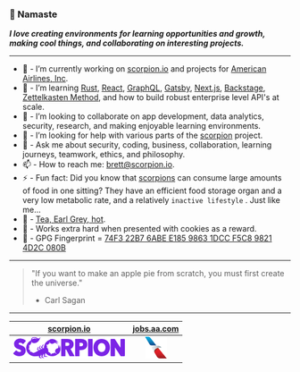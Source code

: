 ### 🖖 Namaste

**_I love creating environments for learning opportunities and growth, making cool things, and collaborating on interesting projects._**

---

- 🔭 - I’m currently working on [scorpion.io](https://scorpion.io) and projects for [American Airlines, Inc](https://jobs.aa.com).
- 🌱 - I’m learning [Rust](https://www.rust-lang.org), [React](https://reactjs.org), [GraphQL](https://graphql.org), [Gatsby](https://www.gatsbyjs.com), [Next.js](https://nextjs.org), [Backstage](https://backstage.io), [Zettelkasten Method](https://zettelkasten.de), and how to build robust enterprise level API's at scale.
- 👯 - I’m looking to collaborate on app development, data analytics, security, research, and making enjoyable learning environments.
- 🤔 - I’m looking for help with various parts of the [scorpion](https://github.com/scorpion/scorpion/issues) project.
- 💬 - Ask me about security, coding, business, collaboration, learning journeys, teamwork, ethics, and philosophy.
- 📫 - How to reach me: brett@scorpion.io.
- ⚡ - Fun fact: Did you know that [scorpions](https://en.wikipedia.org/wiki/Scorpion) can consume large amounts of food in one sitting? They have an efficient food storage organ and a very low metabolic rate, and a relatively `inactive lifestyle` . Just like me...
- 🍵 - [Tea, Earl Grey, hot](https://en.wikipedia.org/wiki/ISO_3103).
- 🍪 - Works extra hard when presented with cookies as a reward.
- 🔑 - GPG Fingerprint = [74F3 22B7 6ABE E185 9863 1DCC F5C8 9821 4D2C 080B](https://raw.githubusercontent.com/brettwilcox/brettwilcox/master/public_key.asc)

---

> "If you want to make an apple pie from scratch, you must first create the universe."
>
> - Carl Sagan

---

|                                         [scorpion.io](https://scorpion.io)                                         |                                        [jobs.aa.com](https://jobs.aa.com)                                         |
| :----------------------------------------------------------------------------------------------------------------: | :---------------------------------------------------------------------------------------------------------------: |
| [![scorpion.io](https://raw.githubusercontent.com/brettwilcox/brettwilcox/master/docs/images/scorpion.png)][link1] | [![jobs.aa.com](https://raw.githubusercontent.com/brettwilcox/brettwilcox/master/docs/images/aa_logo.png)][link2] |

[link1]: https://github.com/scorpion
[link2]: https://github.com/AmericanAirlines

<!--
**brettwilcox/brettwilcox** is a ✨ _special_ ✨ repository because its `README.md` (this file) appears on your GitHub profile.

Here are some ideas to get you started:

* 🔭 I’m currently working on ...
* 🌱 I’m currently learning ...
* 👯 I’m looking to collaborate on ...
* 🤔 I’m looking for help with ...
* 💬 Ask me about ...
* 📫 How to reach me: ...
* 😄 Pronouns: ...
* ⚡ Fun fact: ...

-->
